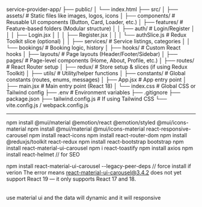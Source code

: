 

service-provider-app/
├── public/
│   └── index.html
├── src/
│   ├── assets/               # Static files like images, logos, icons
│   ├── components/           # Reusable UI components (Button, Card, Loader, etc.)
│   ├── features/             # Feature-based folders (Modular structure)
│   │   ├── auth/             # Login/Register
│   │   │   ├── Login.jsx
│   │   │   ├── Register.jsx
│   │   │   └── authSlice.js  # Redux Toolkit slice (optional)
│   │   ├── services/         # Service listings, categories
│   │   └── bookings/         # Booking logic, history
│   ├── hooks/                # Custom React hooks
│   ├── layouts/              # Page layouts (Header/Footer/Sidebar)
│   ├── pages/                # Page-level components (Home, About, Profile, etc.)
│   ├── routes/               # React Router setup
│   ├── redux/                # Store setup & slices (if using Redux Toolkit)
│   ├── utils/                # Utility/helper functions
│   ├── constants/            # Global constants (routes, enums, messages)
│   ├── App.jsx               # App entry point
│   ├── main.jsx              # Main entry point (React 18)
│   └── index.css             # Global CSS or Tailwind config
├── .env                     # Environment variables
├── .gitignore
├── package.json
├── tailwind.config.js       # If using Tailwind CSS
└── vite.config.js / webpack.config.js




-------------------------------

npm install @mui/material @emotion/react @emotion/styled @mui/icons-material
npm install @mui/material @mui/icons-material react-responsive-carousel
npm install react-icons
npm install react-router-dom
npm install @reduxjs/toolkit react-redux
npm install react-bootstrap bootstrap
npm install react-material-ui-carousel
npm i react-toastify
npm install axios
npm install react-helmet // for SEO


npm install react-material-ui-carousel --legacy-peer-deps //  force install if verion  The error means react-material-ui-carousel@3.4.2 does not yet support React 19 — it only supports React 17 and 18.




######
use material ui and the data will dynamic and it will responsive

